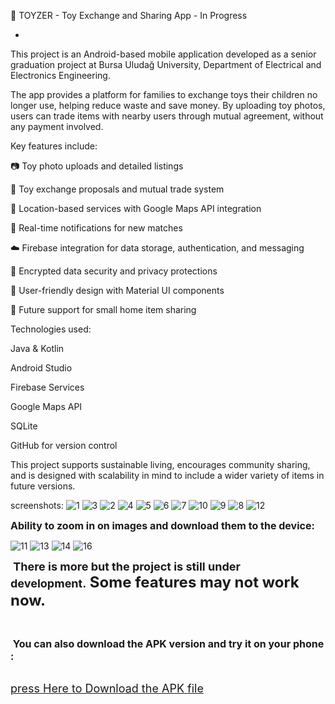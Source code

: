 📱 TOYZER -  Toy Exchange and Sharing App  -  In Progress

 - 
This project is an Android-based mobile application developed as a senior graduation project at Bursa Uludağ University, Department of Electrical and Electronics Engineering.

The app provides a platform for families to exchange toys their children no longer use, helping reduce waste and save money. By uploading toy photos, users can trade items with nearby users through mutual agreement, without any payment involved.

Key features include:

📷 Toy photo uploads and detailed listings

🔁 Toy exchange proposals and mutual trade system

📍 Location-based services with Google Maps API integration

🔔 Real-time notifications for new matches

☁️ Firebase integration for data storage, authentication, and messaging

🔐 Encrypted data security and privacy protections

🎨 User-friendly design with Material UI components

🔄 Future support for small home item sharing

Technologies used:

Java & Kotlin

Android Studio

Firebase Services

Google Maps API

SQLite

GitHub for version control

This project supports sustainable living, encourages community sharing, and is designed with scalability in mind to include a wider variety of items in future versions.

screenshots:
![1](https://github.com/user-attachments/assets/cef19627-28ee-4e84-a575-8ce13cb9fe28)
![3](https://github.com/user-attachments/assets/0825cc86-63f5-4f12-947a-793514c86bce)
![2](https://github.com/user-attachments/assets/03f43cac-9d6b-46db-9982-3fb99a9aa035)
![4](https://github.com/user-attachments/assets/034b139b-66eb-4a2c-afcd-a06ea251892c)
![5](https://github.com/user-attachments/assets/f269b885-4cb0-4eba-8ca6-d9e7d7130bea)
![6](https://github.com/user-attachments/assets/a5c02ce1-5964-4ea0-b59b-0d10d4e4b6b5)
![7](https://github.com/user-attachments/assets/344f4865-56e9-4176-9555-8e3742637ddb)
![10](https://github.com/user-attachments/assets/683a2728-6ebd-4dcd-8db8-59079a321b0b)
![9](https://github.com/user-attachments/assets/5ff56096-7600-4227-becb-22fc314fe197)
![8](https://github.com/user-attachments/assets/c14dfb57-ca7f-4213-890c-a408b85bf57e)
![12](https://github.com/user-attachments/assets/567dc70d-32e5-4018-bff8-63499967c194)


<span style="font-size: medium;"><b>Ability to zoom in on images and download them to the device:</b></span>

![11](https://github.com/user-attachments/assets/f63927ec-a964-4393-bdf8-0aa1f66c2417)
![13](https://github.com/user-attachments/assets/dac1287a-fecc-400c-b90a-8853302e8d22)
![14](https://github.com/user-attachments/assets/21ada5fe-7172-41ba-a65e-98c37ece65c0)
![16](https://github.com/user-attachments/assets/b1272e1f-9c98-41f1-8e8f-92780cd0bafc)

<p><b><span style="font-size: large;">&nbsp;</span></b><b><span style="font-size: large;">There is more but the project is still under development.</span><span style="font-size: x-large;">&nbsp;Some features may not work now.</span></b></p><div><br /></div><div id="gtx-trans" style="left: -45px; position: absolute; top: -19.1111px;"><div class="gtx-trans-icon"></div></div>

<p><b><span style="font-size: medium;">&nbsp;You can also download the APK version and try it on your phone :</span><br /><br /></b></p><div id="gtx-trans" style="left: -113px; position: absolute; top: -20px;"><div class="gtx-trans-icon"></div></div>

<p><a href="https://drive.google.com/file/d/1J2P7Xh4MFgpBM6KMHmJ8D73TkaSar9c5/view?usp=sharing" target="_blank"><span style="font-size: large;">press Here to Download the APK file</span></a><br /></p><div id="gtx-trans" style="left: -168px; position: absolute; top: -20px;"><div class="gtx-trans-icon"></div></div>


